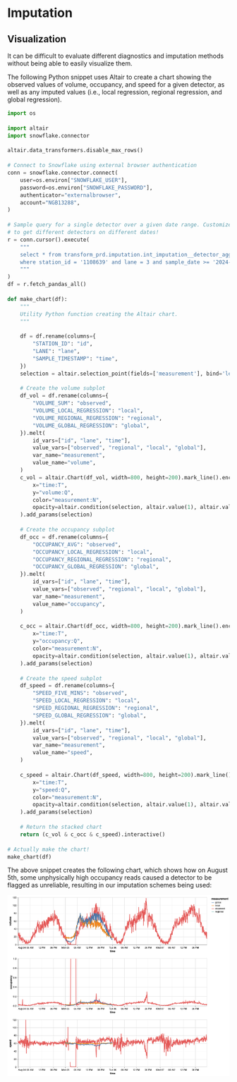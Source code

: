 # Imputation

## Visualization

It can be difficult to evaluate different diagnostics and imputation methods
without being able to easily visualize them.

The following Python snippet uses Altair to create a chart showing the observed
values of volume, occupancy, and speed for a given detector, as well as any imputed values
(i.e., local regression, regional regression, and global regression).

```python
import os

import altair
import snowflake.connector

altair.data_transformers.disable_max_rows()

# Connect to Snowflake using external browser authentication
conn = snowflake.connector.connect(
    user=os.environ["SNOWFLAKE_USER"],
    password=os.environ["SNOWFLAKE_PASSWORD"],
    authenticator="externalbrowser",
    account="NGB13288",
)

# Sample query for a single detector over a given date range. Customize this
# to get different detectors on different dates!
r = conn.cursor().execute(
    """
    select * from transform_prd.imputation.int_imputation__detector_agg_five_minutes
    where station_id = '1108639' and lane = 3 and sample_date >= '2024-08-04' and sample_date < '2024-08-08'
    """
)
df = r.fetch_pandas_all()

def make_chart(df):
    """
    Utility Python function creating the Altair chart.
    """

    df = df.rename(columns={
        "STATION_ID": "id",
        "LANE": "lane",
        "SAMPLE_TIMESTAMP": "time",
    })
    selection = altair.selection_point(fields=['measurement'], bind='legend')

    # Create the volume subplot
    df_vol = df.rename(columns={
        "VOLUME_SUM": "observed",
        "VOLUME_LOCAL_REGRESSION": "local",
        "VOLUME_REGIONAL_REGRESSION": "regional",
        "VOLUME_GLOBAL_REGRESSION": "global",
    }).melt(
        id_vars=["id", "lane", "time"],
        value_vars=["observed", "regional", "local", "global"],
        var_name="measurement",
        value_name="volume",
    )
    c_vol = altair.Chart(df_vol, width=800, height=200).mark_line().encode(
        x="time:T",
        y="volume:Q",
        color="measurement:N",
        opacity=altair.condition(selection, altair.value(1), altair.value(0.2))
    ).add_params(selection)

    # Create the occupancy subplot
    df_occ = df.rename(columns={
        "OCCUPANCY_AVG": "observed",
        "OCCUPANCY_LOCAL_REGRESSION": "local",
        "OCCUPANCY_REGIONAL_REGRESSION": "regional",
        "OCCUPANCY_GLOBAL_REGRESSION": "global",
    }).melt(
        id_vars=["id", "lane", "time"],
        value_vars=["observed", "regional", "local", "global"],
        var_name="measurement",
        value_name="occupancy",
    )

    c_occ = altair.Chart(df_occ, width=800, height=200).mark_line().encode(
        x="time:T",
        y="occupancy:Q",
        color="measurement:N",
        opacity=altair.condition(selection, altair.value(1), altair.value(0.2))
    ).add_params(selection)

    # Create the speed subplot
    df_speed = df.rename(columns={
        "SPEED_FIVE_MINS": "observed",
        "SPEED_LOCAL_REGRESSION": "local",
        "SPEED_REGIONAL_REGRESSION": "regional",
        "SPEED_GLOBAL_REGRESSION": "global",
    }).melt(
        id_vars=["id", "lane", "time"],
        value_vars=["observed", "regional", "local", "global"],
        var_name="measurement",
        value_name="speed",
    )

    c_speed = altair.Chart(df_speed, width=800, height=200).mark_line().encode(
        x="time:T",
        y="speed:Q",
        color="measurement:N",
        opacity=altair.condition(selection, altair.value(1), altair.value(0.2))
    ).add_params(selection)

    # Return the stacked chart
    return (c_vol & c_occ & c_speed).interactive()

# Actually make the chart!
make_chart(df)
```

The above snippet creates the following chart, which shows how on August 5th,
some unphysically high occupancy reads caused a detector to be flagged as unreliable,
resulting in our imputation schemes being used:

![Imputation visialization](../images/imputation.png)
